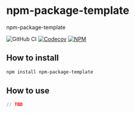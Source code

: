 # npm-package-template

npm-package-template

![GitHub CI](https://img.shields.io/github/workflow/status/vlad-yakovlev/npm-package-template/CI/main?label=github-ci)
[![Codecov](https://img.shields.io/codecov/c/github/vlad-yakovlev/npm-package-template/main)](https://codecov.io/gh/vlad-yakovlev/npm-package-template)
[![NPM](https://img.shields.io/npm/v/npm-package-template)](https://www.npmjs.org/package/npm-package-template)

## How to install

```sh
npm install npm-package-template
```

## How to use

```ts
// TBD
```
